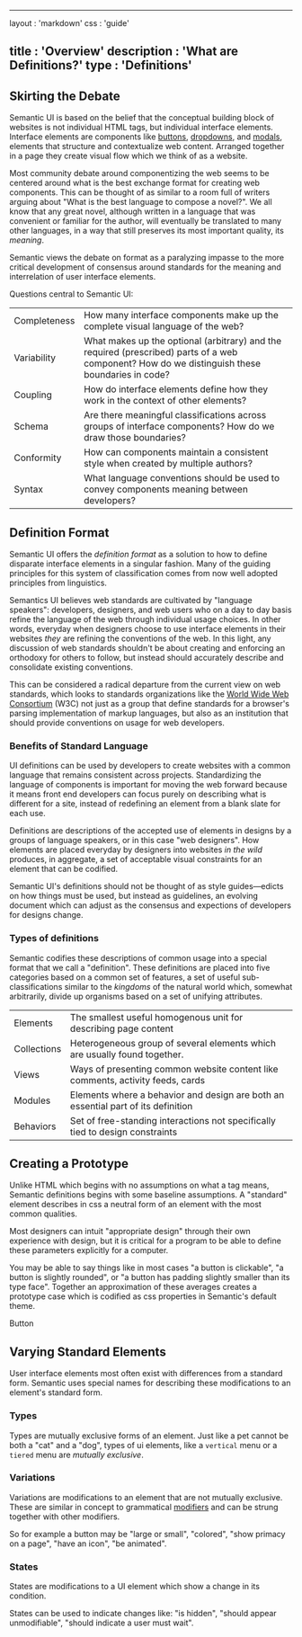   ---
layout      : 'markdown'
css         : 'guide'

title       : 'Overview'
description : 'What are Definitions?'
type        : 'Definitions'
---

## Skirting the Debate

Semantic UI is based on the belief that the conceptual building block of websites is not individual HTML tags, but individual interface elements. Interface elements are components like [buttons](http://www.semantic-ui.com/elements/button.html), [dropdowns](http://www.semantic-ui.com/modules/dropdown.html), and [modals](http://www.semantic-ui.com/modules/modal.html), elements that structure and contextualize web content. Arranged together in a page they create visual flow which we think of as a website.

Most community debate around componentizing the web seems to be centered around what is the best exchange format for creating web components. This can be thought of as similar to a room full of writers arguing about "What is the best language to compose a novel?". We all know that any great novel, although written in a language that was convenient or familiar for the author, will eventually be translated to many other languages, in a way that still preserves its most important quality, its *meaning*.

Semantic views the debate on format as a paralyzing impasse to the more critical development of consensus around standards for the meaning and interrelation of user interface elements.

Questions central to Semantic UI:
<table class="ui celled table">
  <tr>
    <td>Completeness</td>
    <td>How many interface components make up the complete visual language of the web?</td>
  </tr>
  <tr>
    <td>Variability</td>
    <td>What makes up the optional (arbitrary) and the required (prescribed) parts of a web component? How do we distinguish these boundaries in code?</td>
  </tr>
  <tr>
    <td>Coupling</td>
    <td>How do interface elements define how they work in the context of other elements?</td>
  </tr>
  <tr>
    <td>Schema</td>
    <td>Are there meaningful classifications across groups of interface components? How do we draw those boundaries?</td>
  </tr>
  <tr>
    <td>Conformity</td>
    <td>How can components maintain a consistent style when created by multiple authors?</td>
  </tr>
  <tr>
    <td>Syntax</td>
    <td>What language conventions should be used to convey components meaning between developers?</td>
  </tr>
</table>

## Definition Format

Semantic UI offers the *definition format* as a solution to how to define disparate interface elements in a singular fashion. Many of the guiding principles for this system of classification comes from now well adopted principles from linguistics.

Semantics UI believes web standards are cultivated by "language speakers": developers, designers, and web users who on a day to day basis refine the language of the web through individual usage choices. In other words, everyday when designers choose to use interface elements in their websites *they* are refining the conventions of the web. In this light, any discussion of web standards shouldn't be about creating and enforcing an orthodoxy for others to follow, but instead should accurately describe and consolidate existing conventions.

This can be considered a radical departure from the current view on web standards, which looks to standards organizations like the [World Wide Web Consortium](http://www.w3.org) (W3C) not just as a group that define standards for a browser's parsing implementation of markup languages, but also as an institution that should provide conventions on usage for web developers.

### Benefits of Standard Language

UI definitions can be used by developers to create websites with a common language that remains consistent across projects. Standardizing the language of components is important for moving the web forward because it means front end developers can focus purely on describing what is different for a site, instead of redefining an element from a blank slate for each use.

Definitions are descriptions of the accepted use of elements in designs by a groups of language speakers, or in this case "web designers". How elements are placed everyday by designers into websites *in the wild* produces, in aggregate, a set of acceptable visual constraints for an element that can be codified.

Semantic UI's definitions should not be thought of as style guides—edicts on how things must be used, but instead as guidelines, an evolving document which can adjust as the consensus and expections of developers for designs change.

### Types of definitions

Semantic codifies these descriptions of common usage into a special format that we call a "definition". These definitions are placed into five categories based on a common set of features, a set of useful sub-classifications similar to the *kingdoms* of the natural world which, somewhat arbitrarily, divide up organisms based on a set of unifying attributes.

<table class="ui celled table">
  <tr>
    <td>Elements</td>
    <td>The smallest useful homogenous unit for describing page content</td>
  </tr>
  <tr>
    <td>Collections</td>
    <td>Heterogeneous group of several elements which are usually found together.</td>
  </tr>
  <tr>
    <td>Views</td>
    <td>Ways of presenting common website content like comments, activity feeds, cards</td>
  </tr>
  <tr>
    <td>Modules</td>
    <td>Elements where a behavior and design are both an essential part of its definition</td>
  </tr>
  <tr>
    <td>Behaviors</td>
    <td>Set of free-standing interactions not specifically tied to design constraints</td>
  </tr>
</table>

## Creating a Prototype

Unlike HTML which begins with no assumptions on what a tag means, Semantic definitions begins with some baseline assumptions. A "standard" element describes in css a neutral form of an element with the most common qualities.

Most designers can intuit "appropriate design" through their own experience with design, but it is critical for a program to be able to define these parameters explicitly for a computer.

You may be able to say things like in most cases "a button is clickable", "a button is slightly rounded", or "a button has padding slightly smaller than its type face". Together an approximation of these averages creates a prototype case which is codified as css properties in Semantic's default theme.

<div class="code" data-type="html" data-preview="true">
<div class="ui button">Button</div>
</div>


## Varying Standard Elements

User interface elements most often exist with differences from a standard form. Semantic uses special names for describing these modifications to an element's standard form.

### Types

Types are mutually exclusive forms of an element. Just like a pet cannot be both a "cat" and a "dog", types of ui elements, like a ``vertical`` menu or a ``tiered`` menu are *mutually exclusive*.

### Variations

Variations are modifications to an element that are not mutually exclusive. These are similar in concept to grammatical [modifiers](http://en.wikipedia.org/wiki/Grammatical_modifier) and can be strung together with other modifiers.

So for example a button may be "large or small", "colored", "show primacy on a page", "have an icon", "be animated".

### States

States are modifications to a UI element which show a change in its condition.

States can be used to indicate changes like: "is hidden", "should appear unmodifiable", "should indicate a user must wait".
